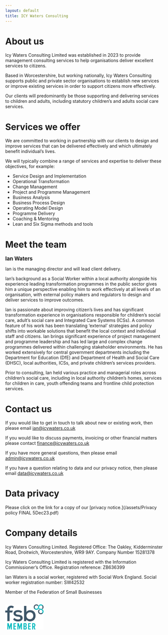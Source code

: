 ```yaml
---
layout: default
title: ICY Waters Consulting
---
```


# About us

Icy Waters Consulting Limited was established in 2023 to provide management consulting services to help organisations deliver excellent services to citizens. <br>

Based in Worcestershire, but working nationally, Icy Waters Consulting supports public and private sector organisations to establish new services or improve existing services in order to support citizens more effectively. <br>

Our clients will predominantly be those supporting and delivering services to children and adults, including statutory children’s and adults social care services.

# Services we offer

We are committed to working in partnership with our clients to design and improve services that can be delivered effectively and which ultimately benefit individual’s lives.<br>

We will typically combine a range of services and expertise to deliver these objectives, for example:

* Service Design and Implementation
* Operational Transformation
* Change Management
* Project and Programme Management
* Business Analysis
* Business Process Design
* Operating Model Design
* Programme Delivery
* Coaching & Mentoring
* Lean and Six Sigma methods and tools

# Meet the team

<span style="font-size:1.2em;"><strong>Ian Waters</strong></span>

Ian is the managing director and will lead client delivery.<br>

Ian’s background as a Social Worker within a local authority alongside his experience leading transformation programmes in the public sector gives him a unique perspective enabling him to work effectively at all levels of an organisation, with external policy makers and regulators to design and deliver services to improve outcomes.<br> 

Ian is passionate about improving citizen’s lives and has significant transformation experience in organisations responsible for children’s social care, adult’s social care and Integrated Care Systems (ICSs). A common feature of his work has been translating ‘external’ strategies and policy shifts into workable solutions that benefit the local context and individual staff and citizens. 
Ian brings significant experience of project management and programme leadership and has led large and complex change programmes delivered within challenging stakeholder environments. He has worked extensively for central government departments including the Department for Education (DfE) and Department of Health and Social Care (DHSC), local authorities, ICSs, and private children’s services providers. <br>

Prior to consulting, Ian held various practice and managerial roles across children’s social care, including in local authority children’s homes, services for children in care, youth offending teams and frontline child protection services. 

# Contact us

If you would like to get in touch to talk about new or existing work, then please email [ian@icywaters.co.uk](mailto:ian@icywaters.co.uk)<br>

If you would like to discuss payments, invoicing or other financial matters please contact [finance@icywaters.co.uk](mailto:finance@icywaters.co.uk)<br>

If you have more general questions, then please email [admin@icywaters.co.uk](mailto:admin@icywaters.co.uk)<br>

If you have a question relating to data and our privacy notice, then please email [data@icywaters.co.uk](mailto:data@icywaters.co.uk)<br>

# Data privacy

Please click on the link for a copy of our [privacy notice.](/assets/Privacy policy FINAL 5Dec23.pdf)

# Company details

Icy Waters Consulting Limited. Registered Office: The Oakley, Kidderminster Road, Droitwich, Worcestershire, WR9 9AY. Company Number 15281378<br>

Icy Waters Consulting Limited is registered with the Information Commissioner’s Office. Registration reference: ZB636399<br>

Ian Waters is a social worker, registered with Social Work England. Social worker registration number: SW42532<br>

Member of the Federation of Small Businesses<br>

<br>
<img src="assets/fsb.png" height="80">
